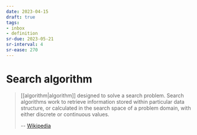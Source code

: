 ```yaml
---
date: 2023-04-15
draft: true
tags:
- inbox
- definition
sr-due: 2023-05-21
sr-interval: 4
sr-ease: 270
---
```


# Search algorithm

> [[algorithm|algorithm]] designed to solve a search problem.
> Search algorithms work to retrieve information stored within particular data
> structure, or calculated in the search space of a problem domain, with either
> discrete or continuous values.
>
> -- [Wikipedia](https://en.wikipedia.org/wiki/Search_algorithm)